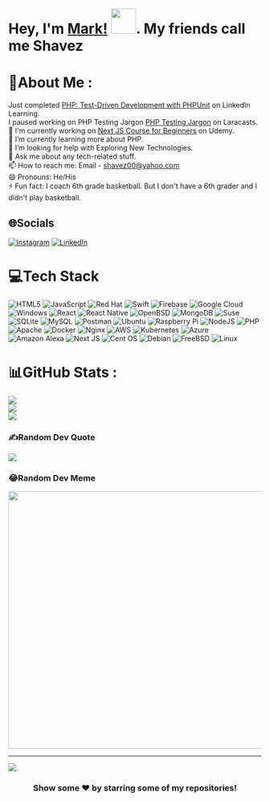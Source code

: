 # Hey, I'm [Mark!](http://www.vezcore.com/) <img src = "https://raw.githubusercontent.com/MartinHeinz/MartinHeinz/master/wave.gif" width = 50px>. My friends call me Shavez

# 💫About Me :
Just completed [PHP: Test-Driven Development with PHPUnit](https://www.linkedin.com/learning/php-test-driven-development-with-phpunit/what-is-unit-testing)  on LinkedIn Learning.\
I paused working on PHP Testing Jargon [PHP Testing Jargon](https://laracasts.com/series/php-testing-jargon) on Laracasts.\
🔭 I'm currently working on [Next JS Course for Beginners](https://www.udemy.com/course/next-js-course-for-beginners-2022-updated/) on Udemy.\
 🌱 I’m currently learning more about PHP.\
 🤔 I’m looking for help with Exploring New Technologies.\
 💬 Ask me about any tech-related stuff.\
 📫 How to reach me: Email - shavez00@yahoo.com\
 😄 Pronouns: He/His\
 ⚡ Fun fact: I coach 6th grade basketball.  But I don't have a 6th grader and I didn't play basketball.

## 🌐Socials
[![Instagram](https://img.shields.io/badge/Instagram-%23E4405F.svg?logo=Instagram&logoColor=white)](https://instagram.com/shavez00) [![LinkedIn](https://img.shields.io/badge/LinkedIn-%230077B5.svg?logo=linkedin&logoColor=white)](https://www.linkedin.com/in/markshavers/)

# 💻Tech Stack
![HTML5](https://img.shields.io/badge/html5-%23E34F26.svg?style=for-the-badge&logo=html5&logoColor=white) ![JavaScript](https://img.shields.io/badge/javascript-%23323330.svg?style=for-the-badge&logo=javascript&logoColor=%23F7DF1E) ![Red Hat](https://img.shields.io/badge/Red%20Hat-EE0000?style=for-the-badge&logo=redhat&logoColor=white) ![Swift](https://img.shields.io/badge/swift-F54A2A?style=for-the-badge&logo=swift&logoColor=white) ![Firebase](https://img.shields.io/badge/firebase-%23039BE5.svg?style=for-the-badge&logo=firebase) ![Google Cloud](https://img.shields.io/badge/Google%20Cloud-%234285F4.svg?style=for-the-badge&logo=google-cloud&logoColor=white) ![Windows](https://img.shields.io/badge/Windows-0078D6?style=for-the-badge&logo=windows&logoColor=white) ![React](https://img.shields.io/badge/react-%2320232a.svg?style=for-the-badge&logo=react&logoColor=%2361DAFB) ![React Native](https://img.shields.io/badge/react_native-%2320232a.svg?style=for-the-badge&logo=react&logoColor=%2361DAFB) ![OpenBSD](https://img.shields.io/badge/-OpenBSD-%23FCC771?style=for-the-badge&logo=openbsd&logoColor=black) ![MongoDB](https://img.shields.io/badge/MongoDB-%234ea94b.svg?style=for-the-badge&logo=mongodb&logoColor=white) ![Suse](https://img.shields.io/badge/SUSE-0C322C?style=for-the-badge&logo=SUSE&logoColor=white) ![SQLite](https://img.shields.io/badge/sqlite-%2307405e.svg?style=for-the-badge&logo=sqlite&logoColor=white) ![MySQL](https://img.shields.io/badge/mysql-%2300f.svg?style=for-the-badge&logo=mysql&logoColor=white) ![Postman](https://img.shields.io/badge/Postman-FF6C37?style=for-the-badge&logo=postman&logoColor=white) ![Ubuntu](https://img.shields.io/badge/Ubuntu-E95420?style=for-the-badge&logo=ubuntu&logoColor=white) ![Raspberry Pi](https://img.shields.io/badge/-RaspberryPi-C51A4A?style=for-the-badge&logo=Raspberry-Pi) ![NodeJS](https://img.shields.io/badge/node.js-6DA55F?style=for-the-badge&logo=node.js&logoColor=white) ![PHP](https://img.shields.io/badge/php-%23777BB4.svg?style=for-the-badge&logo=php&logoColor=white) ![Apache](https://img.shields.io/badge/apache-%23D42029.svg?style=for-the-badge&logo=apache&logoColor=white) ![Docker](https://img.shields.io/badge/docker-%230db7ed.svg?style=for-the-badge&logo=docker&logoColor=white) ![Nginx](https://img.shields.io/badge/nginx-%23009639.svg?style=for-the-badge&logo=nginx&logoColor=white) ![AWS](https://img.shields.io/badge/AWS-%23FF9900.svg?style=for-the-badge&logo=amazon-aws&logoColor=white) ![Kubernetes](https://img.shields.io/badge/kubernetes-%23326ce5.svg?style=for-the-badge&logo=kubernetes&logoColor=white) ![Azure](https://img.shields.io/badge/azure-%230072C6.svg?style=for-the-badge&logo=microsoftazure&logoColor=white) ![Amazon Alexa](https://img.shields.io/badge/amazon%20alexa-52b5f7?style=for-the-badge&logo=amazon%20alexa&logoColor=white) ![Next JS](https://img.shields.io/badge/Next-black?style=for-the-badge&logo=next.js&logoColor=white) ![Cent OS](https://img.shields.io/badge/cent%20os-002260?style=for-the-badge&logo=centos&logoColor=F0F0F0) ![Debian](https://img.shields.io/badge/Debian-D70A53?style=for-the-badge&logo=debian&logoColor=white) ![FreeBSD](https://img.shields.io/badge/-FreeBSD-%23870000?style=for-the-badge&logo=freebsd&logoColor=white) ![Linux](https://img.shields.io/badge/Linux-FCC624?style=for-the-badge&logo=linux&logoColor=black) 

# 📊GitHub Stats :
![](https://github-readme-stats.vercel.app/api?username=shavez00&theme=radical&hide_border=false&include_all_commits=false&count_private=true)<br/>
![](https://github-readme-streak-stats.herokuapp.com/?user=shavez00&theme=radical&hide_border=false)<br/>
![](https://github-readme-stats.vercel.app/api/top-langs/?username=shavez00&theme=radical&hide_border=false&include_all_commits=false&count_private=true&layout=compact)

### ✍️Random Dev Quote
![](https://quotes-github-readme.vercel.app/api?type=horizontal&theme=radical)

### 😂Random Dev Meme
<img src="https://random-memer.herokuapp.com/" width="512px"/>

---
![](https://komarev.com/ghpvc/?username=Developing-Gamer&style=flat)

<div align="center">
  
### Show some ❤️ by starring some of my repositories!
  
</div>
